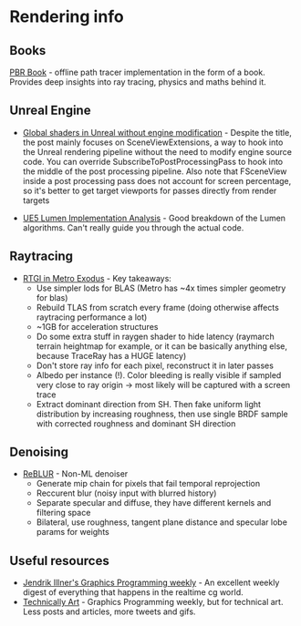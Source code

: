 # Rendering info

## Books

[PBR Book](https://www.pbr-book.org/) - offline path tracer implementation in the form of a book. Provides deep insights into ray tracing, physics and maths behind it.

## Unreal Engine

- [Global shaders in Unreal without engine modification](https://itscai.us/blog/post/ue-view-extensions/) - Despite the title, the post mainly focuses on SceneViewExtensions, a way to hook into the Unreal rendering pipeline without the need to modify engine source code. You can override SubscribeToPostProcessingPass to hook into the middle of the post processing pipeline. Also note that FSceneView inside a post processing pass does not account for screen percentage, so it's better to get target viewports for passes directly from render targets

- [UE5 Lumen Implementation Analysis](https://blog.en.uwa4d.com/2022/01/25/ue5-lumen-implementation-analysis/) - Good breakdown of the Lumen algorithms. Can't really guide you through the actual code.

## Raytracing

- [RTGI in Metro Exodus](https://developer.download.nvidia.com/video/gputechconf/gtc/2019/presentation/s9985-exploring-ray-traced-future-in-metro-exodus.pdf) - Key takeaways:
  - Use simpler lods for BLAS (Metro has ~4x times simpler geometry for blas)
  - Rebuild TLAS from scratch every frame (doing otherwise affects raytracing performance a lot)
  - ~1GB for acceleration structures
  - Do some extra stuff in raygen shader to hide latency (raymarch terrain heightmap for example, or it can be basically anything else, because TraceRay has a HUGE latency)
  - Don't store ray info for each pixel, reconstruct it in later passes
  - Albedo per instance (!). Color bleeding is really visible if sampled very close to ray origin -> most likely will be captured with a screen trace
  - Extract dominant direction from SH. Then fake uniform light distribution by increasing roughness, then use single BRDF sample with corrected roughness and dominant SH direction

## Denoising

- [ReBLUR](https://www.springerprofessional.de/en/reblur-a-hierarchical-recurrent-denoiser/19538328) - Non-ML denoiser
  - Generate mip chain for pixels that fail temporal reprojection
  - Reccurent blur (noisy input with blurred history)
  - Separate specular and diffuse, they have different kernels and filtering space
  - Bilateral, use roughness, tangent plane distance and specular lobe params for weights

## Useful resources

- [Jendrik Illner's Graphics Programming weekly](https://www.jendrikillner.com/#posts) - An excellent weekly digest of everything that happens in the realtime cg world.
- [Technically Art](https://halisavakis.com/category/technically-art/) - Graphics Programming weekly, but for technical art. Less posts and articles, more tweets and gifs.
